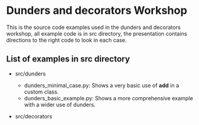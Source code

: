 # Dunders and decorators Workshop
This is the source code examples used in the dunders and decorators workshop,
all example code is in src directory, the presentation contains directions
to the right code to look in each case.

## List of examples in src directory

* src/dunders
  * dunders_minimal_case.py: Shows a very basic use of __add__ in a custom class.
  * dunders_basic_example.py: Shows a more comprehensive example with a wider use of dunders.

* src/decorators